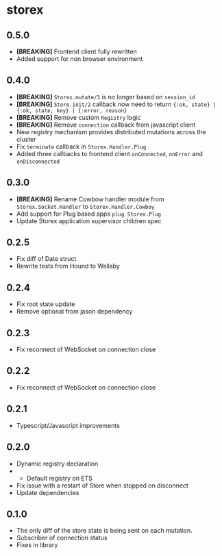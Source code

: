 # storex

## 0.5.0

- **[BREAKING]** Frontend client fully rewritten
- Added support for non browser environment

## 0.4.0

- **[BREAKING]** `Storex.mutate/3` is no longer based on `session_id`
- **[BREAKING]** `Store.init/2` callback now need to return `{:ok, state} | {:ok, state, key} | {:error, reason}`
- **[BREAKING]** Remove custom `Registry` logic
- **[BREAKING]** Remove `connection` callback from javascript client
- New registry mechanism provides distributed mutations across the cluster
- Fix `terminate` callback in `Storex.Handler.Plug`
- Added three callbacks to frontend client `onConnected`, `onError` and `onDisconnected`

## 0.3.0

- **[BREAKING]** Rename Cowbow handler module from `Storex.Socket.Handler` to `Storex.Handler.Cowboy`
- Add support for Plug based apps `plug Storex.Plug`
- Update Storex application supervisor children spec

## 0.2.5

- Fix diff of Date struct
- Rewrite tests from Hound to Wallaby

## 0.2.4

- Fix root state update
- Remove optional from jason dependency

## 0.2.3

- Fix reconnect of WebSocket on connection close

## 0.2.2

- Fix reconnect of WebSocket on connection close

## 0.2.1

- Typescript/Javascript improvements

## 0.2.0

- Dynamic registry declaration
- - Default registry on ETS
- Fix issue with a restart of Store when stopped on disconnect
- Update dependencies

## 0.1.0

- The only diff of the store state is being sent on each mutation.
- Subscriber of connection status
- Fixes in library
